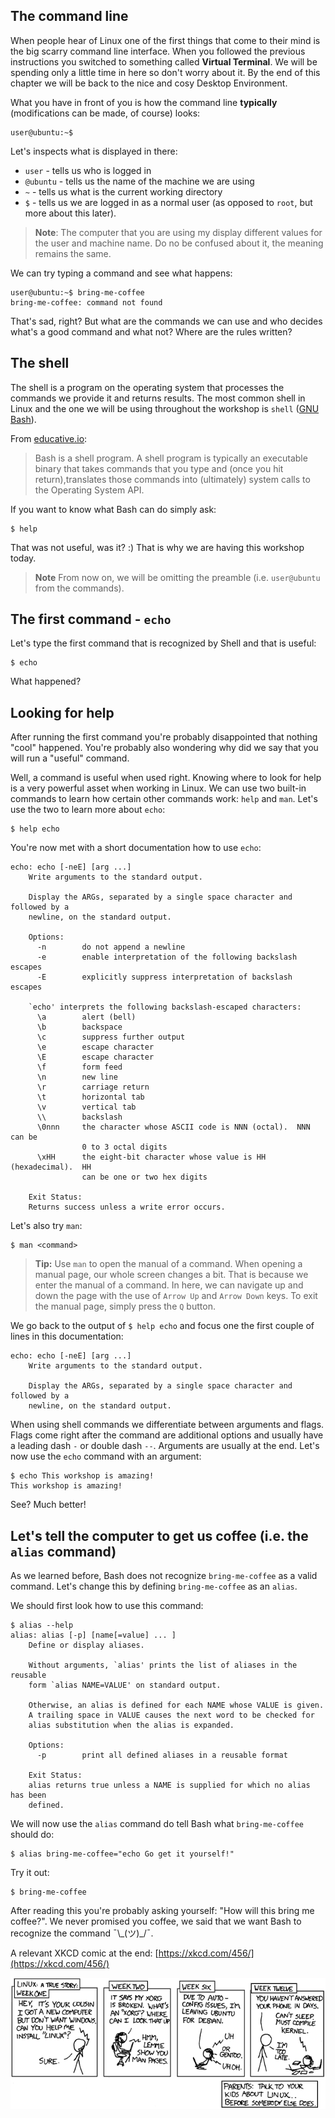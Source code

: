 ## The command line

When people hear of Linux one of the first things that come to their mind is the big scarry command line interface. When you followed the previous instructions you switched to something called **Virtual Terminal**. We will be spending only a little time in here so don't worry about it. By the end of this chapter we will be back to the nice and cosy Desktop Environment.

What you have in front of you is how the command line **typically** (modifications can be made, of course) looks:

```
user@ubuntu:~$
```

Let's inspects what is displayed in there:
- `user` - tells us who is logged in
- `@ubuntu` - tells us the name of the machine we are using
- `~` - tells us what is the current working directory
- `$` - tells us we are logged in as a normal user (as opposed to `root`, but more about this later).

> **Note**: The computer that you are using my display different values for the user and machine name. Do no be confused about it, the meaning remains the same.

We can try typing a command and see what happens:

```
user@ubuntu:~$ bring-me-coffee
bring-me-coffee: command not found
```
That's sad, right? But what are the commands we can use and who decides what's a good command and what not? Where are the rules written?

## The shell
<!-- Hidden information -->
<!-- The content in this page was inspired by: -->
<!--  https://www.educative.io/courses/master-the-bash-shell/3j8399P3M6M -->

The shell is a program on the operating system that processes the commands we provide it and returns results. The most common shell in Linux and the one we will be using throughout the workshop is `shell` ([GNU Bash](https://www.gnu.org/software/bash/)).

From [educative.io](https://www.educative.io/courses/master-the-bash-shell/3j8399P3M6M):
> Bash is a shell program.
> A shell program is typically an executable binary that takes commands that you type and (once you hit return),translates those commands into (ultimately) system calls to the Operating System API.

If you want to know what Bash can do simply ask:
```
$ help
```
That was not useful, was it? :) That is why we are having this workshop today.

> **Note** From now on, we will be omitting the preamble (i.e. `user@ubuntu` from the commands).

## The first command - `echo`

Let's type the first command that is recognized by Shell and that is useful:
```
$ echo
```

What happened?

## Looking for help

After running the first command you're probably disappointed that nothing "cool" happened. You're probably also wondering why did we say that you will run a "useful" command.

Well, a command is useful when used right. Knowing where to look for help is a very powerful asset when working in Linux. We can use two built-in commands to learn how certain other commands work: `help` and `man`. Let's use the two to learn more about `echo`:

```
$ help echo
```

You're now met with a short documentation how to use `echo`:
```
echo: echo [-neE] [arg ...]
    Write arguments to the standard output.

    Display the ARGs, separated by a single space character and followed by a
    newline, on the standard output.

    Options:
      -n        do not append a newline
      -e        enable interpretation of the following backslash escapes
      -E        explicitly suppress interpretation of backslash escapes

    `echo' interprets the following backslash-escaped characters:
      \a        alert (bell)
      \b        backspace
      \c        suppress further output
      \e        escape character
      \E        escape character
      \f        form feed
      \n        new line
      \r        carriage return
      \t        horizontal tab
      \v        vertical tab
      \\        backslash
      \0nnn     the character whose ASCII code is NNN (octal).  NNN can be
                0 to 3 octal digits
      \xHH      the eight-bit character whose value is HH (hexadecimal).  HH
                can be one or two hex digits

    Exit Status:
    Returns success unless a write error occurs.
```

Let's also try `man`:

```
$ man <command>
```

> **Tip:** Use `man` to open the manual of a command. When opening a manual page, our whole screen changes a bit. That is because we enter the manual of a command. In here, we can navigate up and down the page with the use of `Arrow Up` and `Arrow Down` keys. To exit the manual page, simply press the `Q` button.

We go back to the output of `$ help echo` and focus one the first couple of lines in this documentation:
```
echo: echo [-neE] [arg ...]
    Write arguments to the standard output.

    Display the ARGs, separated by a single space character and followed by a
    newline, on the standard output.
```

When using shell commands we differentiate between arguments and flags. Flags come right after the command are additional options and usually have a leading dash `-` or double dash `--`. Arguments are usually at the end. Let's now use the `echo` command with an argument:
```
$ echo This workshop is amazing!
This workshop is amazing!
```

See? Much better!


## Let's tell the computer to get us coffee (i.e. the `alias` command)

As we learned before, Bash does not recognize `bring-me-coffee` as a valid command. Let's change this by
defining `bring-me-coffee` as an `alias`.

We should first look how to use this command:
```
$ alias --help
alias: alias [-p] [name[=value] ... ]
    Define or display aliases.

    Without arguments, `alias' prints the list of aliases in the reusable
    form `alias NAME=VALUE' on standard output.

    Otherwise, an alias is defined for each NAME whose VALUE is given.
    A trailing space in VALUE causes the next word to be checked for
    alias substitution when the alias is expanded.

    Options:
      -p        print all defined aliases in a reusable format

    Exit Status:
    alias returns true unless a NAME is supplied for which no alias has been
    defined.
```

We will now use the `alias` command do tell Bash what `bring-me-coffee` should do:
```
$ alias bring-me-coffee="echo Go get it yourself!"
```

Try it out:
```
$ bring-me-coffee
```

After reading this you're probably asking yourself: "How will this bring me coffee?". We never promised you coffee, we said that we want Bash to recognize the command ¯\\\_(ツ)\_/¯.

A relevant XKCD comic at the end: [https://xkcd.com/456/](https://xkcd.com/456/)

![XKCD on Linux](../assets/images/man-pages.png)